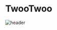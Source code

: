 # TwooTwoo

![header](https://capsule-render.vercel.app/api?type=venom&color=auto&height=300&section=header&text=TwooTwoo&fontSize=90)
